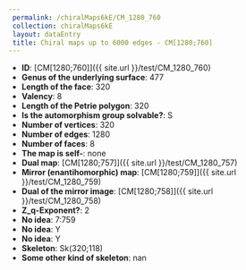 ```yaml
--- 
 permalink: /chiralMaps6kE/CM_1280_760 
 collection: chiralMaps6kE
 layout: dataEntry
 title: Chiral maps up to 6000 edges - CM[1280;760]
---
```


- **ID**: [CM[1280;760]]({{ site.url }}/test/CM_1280_760)
- **Genus of the underlying surface**: 477
- **Length of the face**: 320
- **Valency**: 8
- **Length of the Petrie polygon**: 320
- **Is the automorphism group solvable?**: S
- **Number of vertices**: 320
- **Number of edges**: 1280
- **Number of faces**: 8
- **The map is self-**: none
- **Dual map**: [CM[1280;757]]({{ site.url }}/test/CM_1280_757)
- **Mirror (enantihomorphic) map**: [CM[1280;759]]({{ site.url }}/test/CM_1280_759)
- **Dual of the mirror image**: [CM[1280;758]]({{ site.url }}/test/CM_1280_758)
- **Z_q-Exponent?**: 2
- **No idea**:  7:759
- **No idea**: Y
- **No idea**: Y
- **Skeleton**: Sk(320;118)
- **Some other kind of skeleton**: nan
